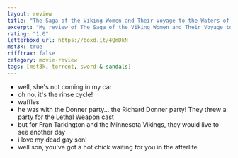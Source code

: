 ```yaml
---
layout: review
title: "The Saga of the Viking Women and Their Voyage to the Waters of the Great Sea Serpent (1957)"
excerpt: "My review of The Saga of the Viking Women and Their Voyage to the Waters of the Great Sea Serpent (1957)"
rating: "1.0"
letterboxd_url: https://boxd.it/4QmDkN
mst3k: true
rifftrax: false
category: movie-review
tags: [mst3k, torrent, sword-&-sandals]
---
```


- well, she's not coming in my car
- oh no, it's the rinse cycle!
- waffles
- he was with the Donner party... the Richard Donner party! They threw a party for the Lethal Weapon cast
- but for Fran Tarkington and the Minnesota Vikings, they would live to see another day
- i love my dead gay son!
- well son, you've got a hot chick waiting for you in the afterlife
